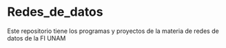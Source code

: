 # Redes_de_datos
Este repositorio tiene los programas y proyectos de la materia de redes de datos de  la FI UNAM 

